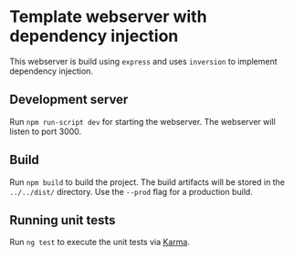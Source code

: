 # Template webserver with dependency injection

This webserver is build using `express` and uses `inversion` to implement dependency injection.

## Development server

Run `npm run-script dev` for starting the webserver. The webserver will listen to port 3000.


## Build

Run `npm build` to build the project. The build artifacts will be stored in the `../../dist/` directory. Use the `--prod` flag for a production build.

## Running unit tests

Run `ng test` to execute the unit tests via [Karma](https://karma-runner.github.io).
